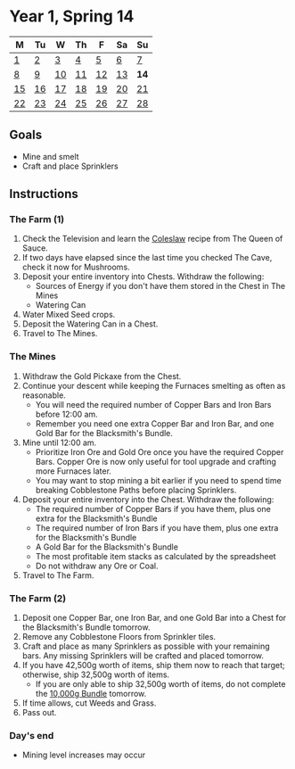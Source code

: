 # Year 1, Spring 14

| M                          | Tu                        | W                         | Th                        | F                         | Sa                        | Su                        |
| -------------------------- | ------------------------- | ------------------------- | ------------------------- |-------------------------- | ------------------------- | ------------------------- |
| [1](year-1-spring-1.md)    | [2](year-1-spring-2.md)   | [3](year-1-spring-3.md)   | [4](year-1-spring-4.md)   | [5](year-1-spring-5.md)   | [6](year-1-spring-6.md)   | [7](year-1-spring-7.md)   |
| [8](year-1-spring-8.md)    | [9](year-1-spring-9.md)   | [10](year-1-spring-10.md) | [11](year-1-spring-11.md) | [12](year-1-spring-12.md) | [13](year-1-spring-13.md) | **14**                    |
| [15](year-1-spring-15.md)  | [16](year-1-spring-16.md) | [17](year-1-spring-17.md) | [18](year-1-spring-18.md) | [19](year-1-spring-19.md) | [20](year-1-spring-20.md) | [21](year-1-spring-21.md) |
| [22](year-1-spring-22.md)  | [23](year-1-spring-23.md) | [24](year-1-spring-24.md) | [25](year-1-spring-25.md) | [26](year-1-spring-26.md) | [27](year-1-spring-27.md) | [28](year-1-spring-28.md) |

## Goals

- Mine and smelt
- Craft and place Sprinklers

## Instructions

### The Farm (1)

1. Check the Television and learn the [Coleslaw](https://stardewvalleywiki.com/Coleslaw) recipe from The Queen of Sauce.
2. If two days have elapsed since the last time you checked The Cave, check it now for Mushrooms.
3. Deposit your entire inventory into Chests. Withdraw the following:
   - Sources of Energy if you don't have them stored in the Chest in The Mines
   - Watering Can
4. Water Mixed Seed crops.
5. Deposit the Watering Can in a Chest.
6. Travel to The Mines.

### The Mines

1. Withdraw the Gold Pickaxe from the Chest.
2. Continue your descent while keeping the Furnaces smelting as often as reasonable.
   - You will need the required number of Copper Bars and Iron Bars before 12:00 am.
   - Remember you need one extra Copper Bar and Iron Bar, and one Gold Bar for the Blacksmith's Bundle.
3. Mine until 12:00 am.
   - Prioritize Iron Ore and Gold Ore once you have the required Copper Bars. Copper Ore is now only useful for tool upgrade and crafting more Furnaces later.
   - You may want to stop mining a bit earlier if you need to spend time breaking Cobblestone Paths before placing Sprinklers.
4. Deposit your entire inventory into the Chest. Withdraw the following:
   - The required number of Copper Bars if you have them, plus one extra for the Blacksmith's Bundle
   - The required number of Iron Bars if you have them, plus one extra for the Blacksmith's Bundle
   - A Gold Bar for the Blacksmith's Bundle
   - The most profitable item stacks as calculated by the spreadsheet
   - Do not withdraw any Ore or Coal.
5. Travel to The Farm.

### The Farm (2)

1. Deposit one Copper Bar, one Iron Bar, and one Gold Bar into a Chest for the Blacksmith's Bundle tomorrow.
2. Remove any Cobblestone Floors from Sprinkler tiles.
3. Craft and place as many Sprinklers as possible with your remaining bars. Any missing Sprinklers will be crafted and placed tomorrow.
4. If you have 42,500g worth of items, ship them now to reach that target; otherwise, ship 32,500g worth of items.
   - If you are only able to ship 32,500g worth of items, do not complete the [10,000g Bundle](https://stardewvalleywiki.com/Bundles#Vault) tomorrow.
5. If time allows, cut Weeds and Grass.
6. Pass out.

### Day's end

- Mining level increases may occur

